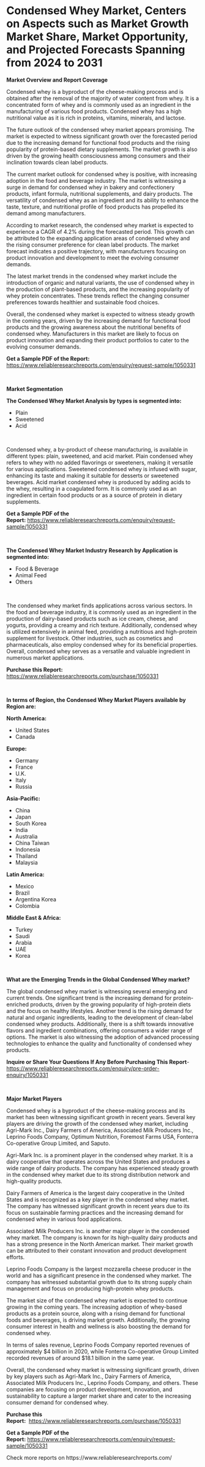 <p><h1>Condensed Whey Market, Centers on Aspects such as Market Growth Market Share, Market Opportunity, and Projected Forecasts Spanning from 2024 to 2031</h1></p><p><strong>Market Overview and Report Coverage</strong></p>
<p><p>Condensed whey is a byproduct of the cheese-making process and is obtained after the removal of the majority of water content from whey. It is a concentrated form of whey and is commonly used as an ingredient in the manufacturing of various food products. Condensed whey has a high nutritional value as it is rich in proteins, vitamins, minerals, and lactose.</p><p>The future outlook of the condensed whey market appears promising. The market is expected to witness significant growth over the forecasted period due to the increasing demand for functional food products and the rising popularity of protein-based dietary supplements. The market growth is also driven by the growing health consciousness among consumers and their inclination towards clean label products.</p><p>The current market outlook for condensed whey is positive, with increasing adoption in the food and beverage industry. The market is witnessing a surge in demand for condensed whey in bakery and confectionery products, infant formula, nutritional supplements, and dairy products. The versatility of condensed whey as an ingredient and its ability to enhance the taste, texture, and nutritional profile of food products has propelled its demand among manufacturers.</p><p>According to market research, the condensed whey market is expected to experience a CAGR of 4.2% during the forecasted period. This growth can be attributed to the expanding application areas of condensed whey and the rising consumer preference for clean label products. The market forecast indicates a positive trajectory, with manufacturers focusing on product innovation and development to meet the evolving consumer demands.</p><p>The latest market trends in the condensed whey market include the introduction of organic and natural variants, the use of condensed whey in the production of plant-based products, and the increasing popularity of whey protein concentrates. These trends reflect the changing consumer preferences towards healthier and sustainable food choices.</p><p>Overall, the condensed whey market is expected to witness steady growth in the coming years, driven by the increasing demand for functional food products and the growing awareness about the nutritional benefits of condensed whey. Manufacturers in this market are likely to focus on product innovation and expanding their product portfolios to cater to the evolving consumer demands.</p></p>
<p><strong>Get a Sample PDF of the Report:</strong> <a href="https://www.reliableresearchreports.com/enquiry/request-sample/1050331">https://www.reliableresearchreports.com/enquiry/request-sample/1050331</a></p>
<p>&nbsp;</p>
<p><strong>Market Segmentation</strong></p>
<p><strong>The Condensed Whey Market Analysis by types is segmented into:</strong></p>
<p><ul><li>Plain</li><li>Sweetened</li><li>Acid</li></ul></p>
<p>&nbsp;</p>
<p><p>Condensed whey, a by-product of cheese manufacturing, is available in different types: plain, sweetened, and acid market. Plain condensed whey refers to whey with no added flavorings or sweeteners, making it versatile for various applications. Sweetened condensed whey is infused with sugar, enhancing its taste and making it suitable for desserts or sweetened beverages. Acid market condensed whey is produced by adding acids to the whey, resulting in a coagulated form. It is commonly used as an ingredient in certain food products or as a source of protein in dietary supplements.</p></p>
<p><strong>Get a Sample PDF of the Report:</strong>&nbsp;<a href="https://www.reliableresearchreports.com/enquiry/request-sample/1050331">https://www.reliableresearchreports.com/enquiry/request-sample/1050331</a></p>
<p>&nbsp;</p>
<p><strong>The Condensed Whey Market Industry Research by Application is segmented into:</strong></p>
<p><ul><li>Food & Beverage</li><li>Animal Feed</li><li>Others</li></ul></p>
<p>&nbsp;</p>
<p><p>The condensed whey market finds applications across various sectors. In the food and beverage industry, it is commonly used as an ingredient in the production of dairy-based products such as ice cream, cheese, and yogurts, providing a creamy and rich texture. Additionally, condensed whey is utilized extensively in animal feed, providing a nutritious and high-protein supplement for livestock. Other industries, such as cosmetics and pharmaceuticals, also employ condensed whey for its beneficial properties. Overall, condensed whey serves as a versatile and valuable ingredient in numerous market applications.</p></p>
<p><strong>Purchase this Report:</strong>&nbsp; <a href="https://www.reliableresearchreports.com/purchase/1050331">https://www.reliableresearchreports.com/purchase/1050331</a></p>
<p>&nbsp;</p>
<p><strong>In terms of Region, the Condensed Whey Market Players available by Region are:</strong></p>
<p>
    <p> <strong> North America: </strong>
        <ul>
            <li>United States</li>
            <li>Canada</li>
        </ul>
        </p> 
    <p> <strong> Europe: </strong>
        <ul>
            <li>Germany</li>
            <li>France</li>
            <li>U.K.</li>
            <li>Italy</li>
            <li>Russia</li>
        </ul>
        </p> 
    <p> <strong> Asia-Pacific: </strong>
        <ul>
            <li>China</li>
            <li>Japan</li>
            <li>South Korea</li>
            <li>India</li>
            <li>Australia</li>
            <li>China Taiwan</li>
            <li>Indonesia</li>
            <li>Thailand</li>
            <li>Malaysia</li>
        </ul>
        </p> 
    <p> <strong> Latin America: </strong>
        <ul>
            <li>Mexico</li>
            <li>Brazil</li>
            <li>Argentina Korea</li>
            <li>Colombia</li>
        </ul>
        </p> 
    <p> <strong> Middle East & Africa: </strong>
        <ul>
            <li>Turkey</li>
            <li>Saudi</li>
            <li>Arabia</li>
            <li>UAE</li>
            <li>Korea</li>
        </ul>
    </p>
    </p>
<p>&nbsp;</p>
<p><strong>What are the Emerging Trends in the Global Condensed Whey market?</strong></p>
<p><p>The global condensed whey market is witnessing several emerging and current trends. One significant trend is the increasing demand for protein-enriched products, driven by the growing popularity of high-protein diets and the focus on healthy lifestyles. Another trend is the rising demand for natural and organic ingredients, leading to the development of clean-label condensed whey products. Additionally, there is a shift towards innovative flavors and ingredient combinations, offering consumers a wider range of options. The market is also witnessing the adoption of advanced processing technologies to enhance the quality and functionality of condensed whey products.</p></p>
<p><strong>Inquire or Share Your Questions If Any Before Purchasing This Report</strong>- <a href="https://www.reliableresearchreports.com/enquiry/pre-order-enquiry/1050331">https://www.reliableresearchreports.com/enquiry/pre-order-enquiry/1050331</a></p>
<p>&nbsp;</p>
<p><strong>Major Market Players</strong></p>
<p><p>Condensed whey is a byproduct of the cheese-making process and its market has been witnessing significant growth in recent years. Several key players are driving the growth of the condensed whey market, including Agri-Mark Inc., Dairy Farmers of America, Associated Milk Producers Inc., Leprino Foods Company, Optimum Nutrition, Foremost Farms USA, Fonterra Co-operative Group Limited, and Saputo.</p><p>Agri-Mark Inc. is a prominent player in the condensed whey market. It is a dairy cooperative that operates across the United States and produces a wide range of dairy products. The company has experienced steady growth in the condensed whey market due to its strong distribution network and high-quality products.</p><p>Dairy Farmers of America is the largest dairy cooperative in the United States and is recognized as a key player in the condensed whey market. The company has witnessed significant growth in recent years due to its focus on sustainable farming practices and the increasing demand for condensed whey in various food applications.</p><p>Associated Milk Producers Inc. is another major player in the condensed whey market. The company is known for its high-quality dairy products and has a strong presence in the North American market. Their market growth can be attributed to their constant innovation and product development efforts.</p><p>Leprino Foods Company is the largest mozzarella cheese producer in the world and has a significant presence in the condensed whey market. The company has witnessed substantial growth due to its strong supply chain management and focus on producing high-protein whey products.</p><p>The market size of the condensed whey market is expected to continue growing in the coming years. The increasing adoption of whey-based products as a protein source, along with a rising demand for functional foods and beverages, is driving market growth. Additionally, the growing consumer interest in health and wellness is also boosting the demand for condensed whey.</p><p>In terms of sales revenue, Leprino Foods Company reported revenues of approximately $4 billion in 2020, while Fonterra Co-operative Group Limited recorded revenues of around $18.1 billion in the same year.</p><p>Overall, the condensed whey market is witnessing significant growth, driven by key players such as Agri-Mark Inc., Dairy Farmers of America, Associated Milk Producers Inc., Leprino Foods Company, and others. These companies are focusing on product development, innovation, and sustainability to capture a larger market share and cater to the increasing consumer demand for condensed whey.</p></p>
<p><strong>Purchase this Report:</strong>&nbsp;&nbsp;<a href="https://www.reliableresearchreports.com/purchase/1050331">https://www.reliableresearchreports.com/purchase/1050331</a></p>
<p></p>
<p><strong>Get a Sample PDF of the Report:</strong>&nbsp;<a href="https://www.reliableresearchreports.com/enquiry/request-sample/1050331">https://www.reliableresearchreports.com/enquiry/request-sample/1050331</a></p>
<p>Check more reports on https://www.reliableresearchreports.com/</p>